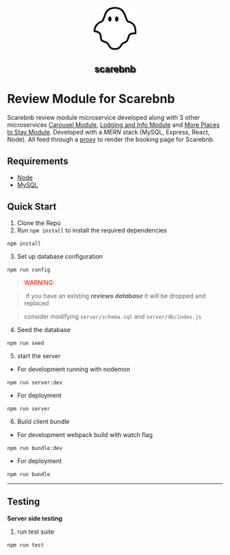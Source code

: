<center>
  <img src="./client/public/logo.png" alt="drawing" height="100" width="100" />
  <h2 style="text-shadow: 2px 2px #505050;" fontFamily='Roboto' fontSize='22px' x="0" y="15" fill="black">scarebnb</h2>
</center>

# Review Module for Scarebnb

Scarebnb review module microservice developed along with 3 other microservices [Carousel Module](https://github.com/hrr50-airbnb-clone/ash-air-bnb-clone), [Lodging and Info Module](https://github.com/hrr50-airbnb-clone/ren-air-bnb-clone) and [More Places to Stay Module](https://github.com/hrr50-airbnb-clone/joshua-air-bnb-clone). Developed with a _MERN_ stack (MySQL, Express, React, Node). All feed through a [proxy](https://github.com/hrr50-airbnb-clone/ren-proxy-server) to render the booking page for Scarebnb.

## Requirements

- [Node](https://nodejs.org/en/download/)
- [MySQL](https://dev.mysql.com/doc/mysql-installation-excerpt/5.7/en/)

## Quick Start

1. Clone the Repo
2. Run `npm install` to install the required dependencies

```
npm install
```

3. Set up database configuration

```
npm run config
```

> <span style="color:red">WARNING:</span>

> &nbsp;if you have an existing **_*reviews database*_** it will be dropped and replaced

> consider modifying `server/schema.sql` and `server/db/index.js`

4. Seed the database

```
npm run seed
```

5. start the server

- For development running with nodemon

```
npm run server:dev
```

- For deployment

```
npm run server
```

6. Build client bundle

- For development webpack build with watch flag

```
npm run bundle:dev
```

- For deployment

```
npm run bundle
```

---

## Testing

**Server side testing**

1. run test suite

```
npm run test
```
